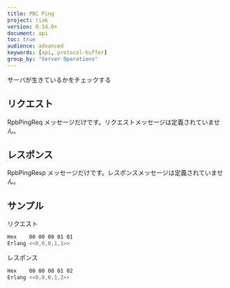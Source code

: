 ```yaml
---
title: PBC Ping
project: riak
version: 0.14.0+
document: api
toc: true
audience: advanced
keywords: [api, protocol-buffer]
group_by: "Server Operations"
---
```


サーバが生きているかをチェックする

## リクエスト

RpbPingReq メッセージだけです。リクエストメッセージは定義されていません。

## レスポンス

RpbPingResp メッセージだけです。レスポンスメッセージは定義されていません。

## サンプル

リクエスト

```bash
Hex    00 00 00 01 01
Erlang <<0,0,0,1,1>>
```

レスポンス

```bash
Hex    00 00 00 01 02
Erlang <<0,0,0,1,2>>
```